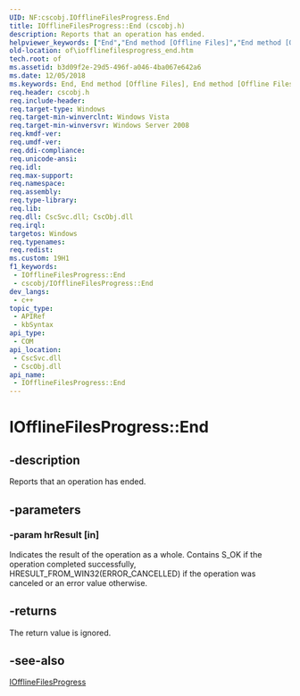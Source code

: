 ```yaml
---
UID: NF:cscobj.IOfflineFilesProgress.End
title: IOfflineFilesProgress::End (cscobj.h)
description: Reports that an operation has ended.
helpviewer_keywords: ["End","End method [Offline Files]","End method [Offline Files]","IOfflineFilesProgress interface","IOfflineFilesProgress interface [Offline Files]","End method","IOfflineFilesProgress.End","IOfflineFilesProgress::End","cscobj/IOfflineFilesProgress::End","of.iofflinefilesprogress_end"]
old-location: of\iofflinefilesprogress_end.htm
tech.root: of
ms.assetid: b3d09f2e-29d5-496f-a046-4ba067e642a6
ms.date: 12/05/2018
ms.keywords: End, End method [Offline Files], End method [Offline Files],IOfflineFilesProgress interface, IOfflineFilesProgress interface [Offline Files],End method, IOfflineFilesProgress.End, IOfflineFilesProgress::End, cscobj/IOfflineFilesProgress::End, of.iofflinefilesprogress_end
req.header: cscobj.h
req.include-header: 
req.target-type: Windows
req.target-min-winverclnt: Windows Vista
req.target-min-winversvr: Windows Server 2008
req.kmdf-ver: 
req.umdf-ver: 
req.ddi-compliance: 
req.unicode-ansi: 
req.idl: 
req.max-support: 
req.namespace: 
req.assembly: 
req.type-library: 
req.lib: 
req.dll: CscSvc.dll; CscObj.dll
req.irql: 
targetos: Windows
req.typenames: 
req.redist: 
ms.custom: 19H1
f1_keywords:
 - IOfflineFilesProgress::End
 - cscobj/IOfflineFilesProgress::End
dev_langs:
 - c++
topic_type:
 - APIRef
 - kbSyntax
api_type:
 - COM
api_location:
 - CscSvc.dll
 - CscObj.dll
api_name:
 - IOfflineFilesProgress::End
---
```


# IOfflineFilesProgress::End


## -description

Reports that an operation has ended.

## -parameters

### -param hrResult [in]

Indicates the result of the operation as a whole.  Contains S_OK if the operation completed successfully,  HRESULT_FROM_WIN32(ERROR_CANCELLED) if the operation was canceled or an error value otherwise.

## -returns

The return value is ignored.

## -see-also

<a href="/previous-versions/windows/desktop/api/cscobj/nn-cscobj-iofflinefilesprogress">IOfflineFilesProgress</a>

